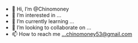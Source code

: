 - 👋 Hi, I’m @Chinomoney
- 👀 I’m interested in ...
- 🌱 I’m currently learning ...
- 💞️ I’m looking to collaborate on ...
- 📫 How to reach me ...chinomoney53@gmail.com

<!---
Chinomoney/Chinomoney is a ✨ special ✨ repository because its `README.md` (this file) appears on your GitHub profile.
You can click the Preview link to take a look at your changes.
--->
